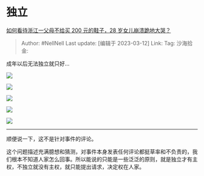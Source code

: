 # 独立
[如何看待浙江一父母不给买 200 元的鞋子，28 岁女儿崩溃跪地大哭？](https://www.zhihu.com/question/588020659/answer/2932159694)

> Author: #NellNell
> Last update: [编辑于 2023-03-12]
> Link:
> Tag:
> 沙海拾金:

成年以后无法独立就只好…

![](https://pic1.zhimg.com/50/v2-fcb6172f636dce3878353f201e0fe13b_720w.jpg?source=1940ef5c)

![](https://pica.zhimg.com/50/v2-5bff8d57d90a39049abc659e8580bb16_720w.jpg?source=1940ef5c)

![](https://picx.zhimg.com/50/v2-68869eee24ef67d80b73792b7cfef085_720w.jpg?source=1940ef5c)

![](https://picx.zhimg.com/50/v2-23b2fc7b4d90abfb1bcf94b2c34c3a11_720w.jpg?source=1940ef5c)

![](https://pica.zhimg.com/50/v2-f0ac564ca3e2b635e6eefcd3f172d80c_720w.jpg?source=1940ef5c)

---

顺便说一下，这不是针对事件的评论。

这个问题描述充满臆想和猜测，对事件本身发表任何评论都挺草率和不负责的，我们根本不知道人家怎么回事。所以能说的只能是一些泛泛的原则，就是独立才有主权，不独立就没有主权，就只能提出请求，决定权在人家。
